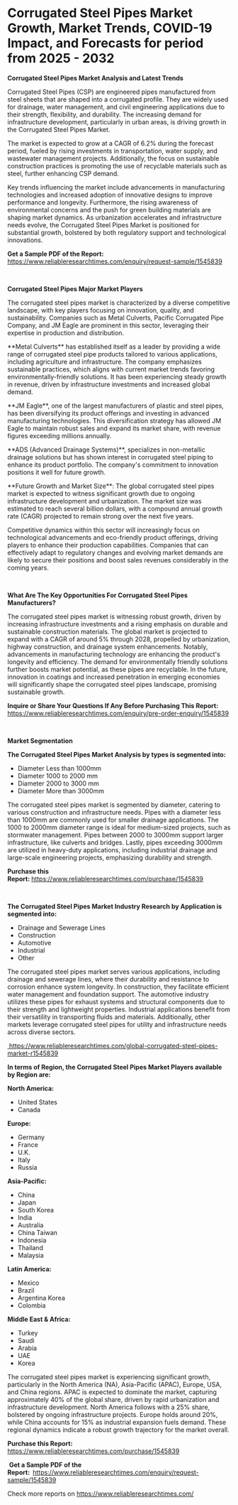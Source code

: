 <p><h1>Corrugated Steel Pipes Market Growth, Market Trends, COVID-19 Impact, and Forecasts for period from 2025 - 2032</h1></p><p><strong>Corrugated Steel Pipes Market Analysis and Latest Trends</strong></p>
<p><p>Corrugated Steel Pipes (CSP) are engineered pipes manufactured from steel sheets that are shaped into a corrugated profile. They are widely used for drainage, water management, and civil engineering applications due to their strength, flexibility, and durability. The increasing demand for infrastructure development, particularly in urban areas, is driving growth in the Corrugated Steel Pipes Market. </p><p>The market is expected to grow at a CAGR of 6.2% during the forecast period, fueled by rising investments in transportation, water supply, and wastewater management projects. Additionally, the focus on sustainable construction practices is promoting the use of recyclable materials such as steel, further enhancing CSP demand. </p><p>Key trends influencing the market include advancements in manufacturing technologies and increased adoption of innovative designs to improve performance and longevity. Furthermore, the rising awareness of environmental concerns and the push for green building materials are shaping market dynamics. As urbanization accelerates and infrastructure needs evolve, the Corrugated Steel Pipes Market is positioned for substantial growth, bolstered by both regulatory support and technological innovations.</p></p>
<p><strong>Get a Sample PDF of the Report:&nbsp;</strong> <a href="https://www.reliableresearchtimes.com/enquiry/request-sample/1545839?utm_campaign=2201&utm_medium=2&utm_source=Github&utm_content=ia&utm_term=31032025&utm_id=corrugated-steel-pipes">https://www.reliableresearchtimes.com/enquiry/request-sample/1545839</a></p>
<p>&nbsp;</p>
<p><strong>Corrugated Steel Pipes Major Market Players</strong></p>
<p><p>The corrugated steel pipes market is characterized by a diverse competitive landscape, with key players focusing on innovation, quality, and sustainability. Companies such as Metal Culverts, Pacific Corrugated Pipe Company, and JM Eagle are prominent in this sector, leveraging their expertise in production and distribution.</p><p>**Metal Culverts** has established itself as a leader by providing a wide range of corrugated steel pipe products tailored to various applications, including agriculture and infrastructure. The company emphasizes sustainable practices, which aligns with current market trends favoring environmentally-friendly solutions. It has been experiencing steady growth in revenue, driven by infrastructure investments and increased global demand.</p><p>**JM Eagle**, one of the largest manufacturers of plastic and steel pipes, has been diversifying its product offerings and investing in advanced manufacturing technologies. This diversification strategy has allowed JM Eagle to maintain robust sales and expand its market share, with revenue figures exceeding millions annually.</p><p>**ADS (Advanced Drainage Systems)**, specializes in non-metallic drainage solutions but has shown interest in corrugated steel piping to enhance its product portfolio. The company's commitment to innovation positions it well for future growth.</p><p>**Future Growth and Market Size**: The global corrugated steel pipes market is expected to witness significant growth due to ongoing infrastructure development and urbanization. The market size was estimated to reach several billion dollars, with a compound annual growth rate (CAGR) projected to remain strong over the next five years.</p><p>Competitive dynamics within this sector will increasingly focus on technological advancements and eco-friendly product offerings, driving players to enhance their production capabilities. Companies that can effectively adapt to regulatory changes and evolving market demands are likely to secure their positions and boost sales revenues considerably in the coming years.</p></p>
<p>&nbsp;</p>
<p><strong>What Are The Key Opportunities For Corrugated Steel Pipes Manufacturers?</strong></p>
<p><p>The corrugated steel pipes market is witnessing robust growth, driven by increasing infrastructure investments and a rising emphasis on durable and sustainable construction materials. The global market is projected to expand with a CAGR of around 5% through 2028, propelled by urbanization, highway construction, and drainage system enhancements. Notably, advancements in manufacturing technology are enhancing the product's longevity and efficiency. The demand for environmentally friendly solutions further boosts market potential, as these pipes are recyclable. In the future, innovation in coatings and increased penetration in emerging economies will significantly shape the corrugated steel pipes landscape, promising sustainable growth.</p></p>
<p><strong>Inquire or Share Your Questions If Any Before Purchasing This Report:</strong> <a href="https://www.reliableresearchtimes.com/enquiry/pre-order-enquiry/1545839?utm_campaign=2201&utm_medium=2&utm_source=Github&utm_content=ia&utm_term=31032025&utm_id=corrugated-steel-pipes">https://www.reliableresearchtimes.com/enquiry/pre-order-enquiry/1545839</a></p>
<p>&nbsp;</p>
<p><strong>Market Segmentation</strong></p>
<p><strong>The Corrugated Steel Pipes Market Analysis by types is segmented into:</strong></p>
<p><ul><li>Diameter Less than 1000mm</li><li>Diameter 1000 to 2000 mm</li><li>Diameter 2000 to 3000 mm</li><li>Diameter More than 3000mm</li></ul></p>
<p><p>The corrugated steel pipes market is segmented by diameter, catering to various construction and infrastructure needs. Pipes with a diameter less than 1000mm are commonly used for smaller drainage applications. The 1000 to 2000mm diameter range is ideal for medium-sized projects, such as stormwater management. Pipes between 2000 to 3000mm support larger infrastructure, like culverts and bridges. Lastly, pipes exceeding 3000mm are utilized in heavy-duty applications, including industrial drainage and large-scale engineering projects, emphasizing durability and strength.</p></p>
<p><strong>Purchase this Report:&nbsp;</strong><a href="https://www.reliableresearchtimes.com/purchase/1545839?utm_campaign=2201&utm_medium=2&utm_source=Github&utm_content=ia&utm_term=31032025&utm_id=corrugated-steel-pipes">https://www.reliableresearchtimes.com/purchase/1545839</a></p>
<p>&nbsp;</p>
<p><strong>The Corrugated Steel Pipes Market Industry Research by Application is segmented into:</strong></p>
<p><ul><li>Drainage and Sewerage Lines</li><li>Construction</li><li>Automotive</li><li>Industrial</li><li>Other</li></ul></p>
<p><p>The corrugated steel pipes market serves various applications, including drainage and sewerage lines, where their durability and resistance to corrosion enhance system longevity. In construction, they facilitate efficient water management and foundation support. The automotive industry utilizes these pipes for exhaust systems and structural components due to their strength and lightweight properties. Industrial applications benefit from their versatility in transporting fluids and materials. Additionally, other markets leverage corrugated steel pipes for utility and infrastructure needs across diverse sectors.</p></p>
<p><a href="https://www.reliableresearchtimes.com/global-corrugated-steel-pipes-market-r1545839?utm_campaign=2201&utm_medium=2&utm_source=Github&utm_content=ia&utm_term=31032025&utm_id=corrugated-steel-pipes">&nbsp;https://www.reliableresearchtimes.com/global-corrugated-steel-pipes-market-r1545839</a></p>
<p><strong>In terms of Region, the Corrugated Steel Pipes Market Players available by Region are:</strong></p>
<p>
    <p> <strong> North America: </strong>
        <ul>
            <li>United States</li>
            <li>Canada</li>
        </ul>
        </p> 
    <p> <strong> Europe: </strong>
        <ul>
            <li>Germany</li>
            <li>France</li>
            <li>U.K.</li>
            <li>Italy</li>
            <li>Russia</li>
        </ul>
        </p> 
    <p> <strong> Asia-Pacific: </strong>
        <ul>
            <li>China</li>
            <li>Japan</li>
            <li>South Korea</li>
            <li>India</li>
            <li>Australia</li>
            <li>China Taiwan</li>
            <li>Indonesia</li>
            <li>Thailand</li>
            <li>Malaysia</li>
        </ul>
        </p> 
    <p> <strong> Latin America: </strong>
        <ul>
            <li>Mexico</li>
            <li>Brazil</li>
            <li>Argentina Korea</li>
            <li>Colombia</li>
        </ul>
        </p> 
    <p> <strong> Middle East & Africa: </strong>
        <ul>
            <li>Turkey</li>
            <li>Saudi</li>
            <li>Arabia</li>
            <li>UAE</li>
            <li>Korea</li>
        </ul>
    </p>
    </p>
<p><p>The corrugated steel pipes market is experiencing significant growth, particularly in the North America (NA), Asia-Pacific (APAC), Europe, USA, and China regions. APAC is expected to dominate the market, capturing approximately 40% of the global share, driven by rapid urbanization and infrastructure development. North America follows with a 25% share, bolstered by ongoing infrastructure projects. Europe holds around 20%, while China accounts for 15% as industrial expansion fuels demand. These regional dynamics indicate a robust growth trajectory for the market overall.</p></p>
<p><strong>Purchase this Report: </strong><a href="https://www.reliableresearchtimes.com/purchase/1545839?utm_campaign=2201&utm_medium=2&utm_source=Github&utm_content=ia&utm_term=31032025&utm_id=corrugated-steel-pipes">https://www.reliableresearchtimes.com/purchase/1545839</a></p>
<p>&nbsp;<strong>Get a Sample PDF of the Report:&nbsp;&nbsp;</strong><a href="https://www.reliableresearchtimes.com/enquiry/request-sample/1545839?utm_campaign=2201&utm_medium=2&utm_source=Github&utm_content=ia&utm_term=31032025&utm_id=corrugated-steel-pipes">https://www.reliableresearchtimes.com/enquiry/request-sample/1545839</a></p>
<p><strong></strong></p>
<p>Check more reports on <a href="https://www.reliableresearchtimes.com/?utm_campaign=2201&utm_medium=2&utm_source=Github&utm_content=ia&utm_term=31032025&utm_id=corrugated-steel-pipes">https://www.reliableresearchtimes.com/</a></p>